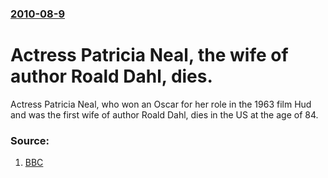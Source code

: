 ### [2010-08-9](/news/2010/08/9/index.md)

# Actress Patricia Neal, the wife of author Roald Dahl, dies. 

Actress Patricia Neal, who won an Oscar for her role in the 1963 film Hud and was the first wife of author Roald Dahl, dies in the US at the age of 84.


### Source:

1. [BBC](http://www.bbc.co.uk/news/entertainment-arts-10911288)
